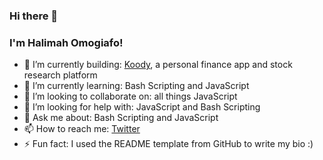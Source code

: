 ### Hi there 👋
### I'm Halimah Omogiafo!

<!--
**omogiafoh/omogiafoh** is a ✨ _special_ ✨ repository because its `README.md` (this file) appears on your GitHub profile.

Here are some ideas to get you started: -->

- 🔭 I’m currently building: <a href="https://www.koody.co" target="_blank">Koody</a>, a personal finance app and stock research platform
- 🌱 I’m currently learning: Bash Scripting and JavaScript
- 👯 I’m looking to collaborate on: all things JavaScript
- 🤔 I’m looking for help with: JavaScript and Bash Scripting
- 💬 Ask me about: Bash Scripting and JavaScript
- 📫 How to reach me: <a href="https://twitter.com/HalimahOO" target="_blank"> Twitter </a>
- ⚡ Fun fact: I used the README template from GitHub to write my bio :)
